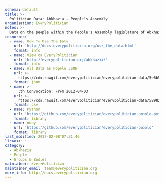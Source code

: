 ```yaml
---
schema: default
title: >-
  Politician Data: Abkhazia — People's Assembly
organization: EveryPolitician
notes: >-
  Data on the people within the People's Assembly legislature of Abkhazia.
resources:
  - name: How To Use The Data
    url: 'http://docs.everypolitician.org/use_the_data.html'
    format: info
  - name: View on EveryPolitician
    url: 'http://everypolitician.org/abkhazia/'
    format: info
  - name: All Data as Popolo JSON
    url: >-
      https://cdn.rawgit.com/everypolitician/everypolitician-data/5e6b5ea24db6272f537356d2887e7360c277f586/data/Abkhazia/Assembly/ep-popolo-v1.0.json
    format: json
  - name: >-
      5th Convocation: From 2012-04-03
    url: >-
      https://cdn.rawgit.com/everypolitician/everypolitician-data/58982266ae65446abe93beb812bf42e378338cb3/data/Abkhazia/Assembly/term-5.csv
    format: csv
  - name: Python
    url: 'https://github.com/everypolitician/everypolitician-popolo-python'
    format: library
  - name: Ruby
    url: 'https://github.com/everypolitician/everypolitician-popolo'
    format: library
last_modified: 2017-02-08T07:31:46
license: ''
category:
  - Abkhazia
  - People
  - Groups & Bodies
maintainer: EveryPolitician
maintainer_email: team@everypolitician.org
more_info: http://docs.everypolitician.org
---
```

